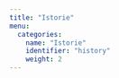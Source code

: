```yaml
---
title: "Istorie"
menu:
  categories:
    name: "Istorie"
    identifier: "history"
    weight: 2
---
```

